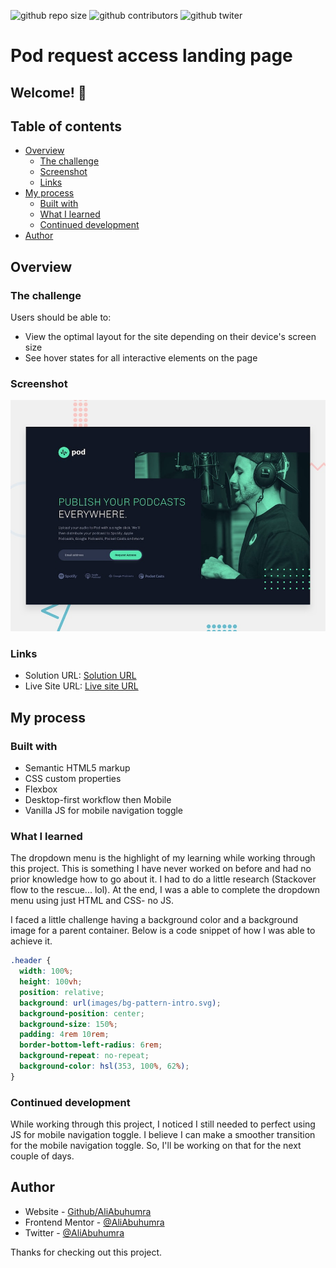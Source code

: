 ![github repo size](https://img.shields.io/github/repo-size/AliABUHAMRA/Pod-request)
![github contributors](https://img.shields.io/github/contributors/AliABUHAMRA/Pod-request)
![github twiter](https://img.shields.io/twitter/follow/AliAbuhumra?style=social)

# Pod request access landing page

## Welcome! 👋

## Table of contents

- [Overview](#overview)
  - [The challenge](#the-challenge)
  - [Screenshot](#screenshot)
  - [Links](#links)
- [My process](#my-process)
  - [Built with](#built-with)
  - [What I learned](#what-i-learned)
  - [Continued development](#continued-development)
- [Author](#author)

## Overview

### The challenge

Users should be able to:

- View the optimal layout for the site depending on their device's screen size
- See hover states for all interactive elements on the page

### Screenshot

![Blogr landing page coding challenge](./preview.jpg)

### Links

- Solution URL: [Solution URL](https://www.frontendmentor.io/solutions/pod-request-access-landing-page-2fvzS4e3i)
- Live Site URL: [Live site URL](https://aliabuhumra.github.io/Pod-request/)

## My process

### Built with

- Semantic HTML5 markup
- CSS custom properties
- Flexbox
- Desktop-first workflow then Mobile
- Vanilla JS for mobile navigation toggle

### What I learned

The dropdown menu is the highlight of my learning while working through this project. This is something I have never worked on before and had no prior knowledge how to go about it. I had to do a little research (Stackover flow to the rescue... lol). At the end, I was a able to complete the dropdown menu using just HTML and CSS- no JS.

I faced a little challenge having a background color and a background image for a parent container. Below is a code snippet of how I was able to achieve it.

```css
.header {
  width: 100%;
  height: 100vh;
  position: relative;
  background: url(images/bg-pattern-intro.svg);
  background-position: center;
  background-size: 150%;
  padding: 4rem 10rem;
  border-bottom-left-radius: 6rem;
  background-repeat: no-repeat;
  background-color: hsl(353, 100%, 62%);
}
```

### Continued development

While working through this project, I noticed I still needed to perfect using JS for mobile navigation toggle. I believe I can make a smoother transition for the mobile navigation toggle. So, I'll be working on that for the next couple of days.

## Author

- Website - [Github/AliAbuhumra](https://github.com/aliabuhumra)
- Frontend Mentor - [@AliAbuhumra](https://www.frontendmentor.io/profile/aliabuhumra)
- Twitter - [@AliAbuhumra](https://twitter.com/aliabuhumra)

Thanks for checking out this project.
